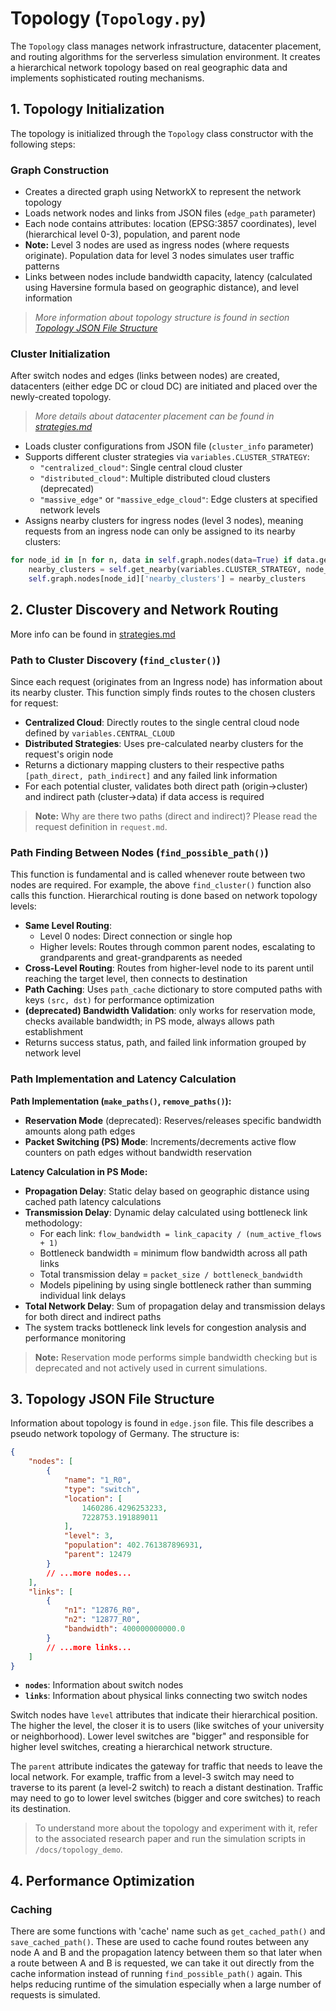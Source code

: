 # Topology (`Topology.py`)

The `Topology` class manages network infrastructure, datacenter placement, and routing algorithms for the serverless simulation environment. It creates a hierarchical network topology based on real geographic data and implements sophisticated routing mechanisms.

## 1. Topology Initialization

The topology is initialized through the `Topology` class constructor with the following steps:

### Graph Construction
- Creates a directed graph using NetworkX to represent the network topology
- Loads network nodes and links from JSON files (`edge_path` parameter)
- Each node contains attributes: location (EPSG:3857 coordinates), level (hierarchical level 0-3), population, and parent node
- **Note:** Level 3 nodes are used as ingress nodes (where requests originate). Population data for level 3 nodes simulates user traffic patterns
- Links between nodes include bandwidth capacity, latency (calculated using Haversine formula based on geographic distance), and level information

> *More information about topology structure is found in section [Topology JSON File Structure](#3-topology-json-file-structure)*

### Cluster Initialization
After switch nodes and edges (links between nodes) are created, datacenters (either edge DC or cloud DC) are initiated and placed over the newly-created topology.

> *More details about datacenter placement can be found in [strategies.md](strategies.md)*

- Loads cluster configurations from JSON file (`cluster_info` parameter)
- Supports different cluster strategies via `variables.CLUSTER_STRATEGY`:
  - `"centralized_cloud"`: Single central cloud cluster
  - `"distributed_cloud"`: Multiple distributed cloud clusters (deprecated)
  - `"massive_edge"` or `"massive_edge_cloud"`: Edge clusters at specified network levels
- Assigns nearby clusters for ingress nodes (level 3 nodes), meaning requests from an ingress node can only be assigned to its nearby clusters:

```python
for node_id in [n for n, data in self.graph.nodes(data=True) if data.get('level') == 3]:
    nearby_clusters = self.get_nearby(variables.CLUSTER_STRATEGY, node_id, variables.EDGE_DC_LEVEL)
    self.graph.nodes[node_id]['nearby_clusters'] = nearby_clusters
```

## 2. Cluster Discovery and Network Routing

More info can be found in [strategies.md](strategies.md)

### Path to Cluster Discovery (`find_cluster()`)
Since each request (originates from an Ingress node) has information about its nearby cluster. This function simply finds routes to the chosen clusters for request:
- **Centralized Cloud**: Directly routes to the single central cloud node defined by `variables.CENTRAL_CLOUD`
- **Distributed Strategies**: Uses pre-calculated nearby clusters for the request's origin node
- Returns a dictionary mapping clusters to their respective paths `[path_direct, path_indirect]` and any failed link information
- For each potential cluster, validates both direct path (origin→cluster) and indirect path (cluster→data) if data access is required

> **Note:** Why are there two paths (direct and indirect)? Please read the request definition in `request.md`.

### Path Finding Between Nodes (`find_possible_path()`)
This function is fundamental and is called whenever route between two nodes are required. For example, the above `find_cluster()` function also calls this function. Hierarchical routing is done based on network topology levels:

- **Same Level Routing**: 
  - Level 0 nodes: Direct connection or single hop
  - Higher levels: Routes through common parent nodes, escalating to grandparents and great-grandparents as needed
- **Cross-Level Routing**: Routes from higher-level node to its parent until reaching the target level, then connects to destination
- **Path Caching**: Uses `path_cache` dictionary to store computed paths with keys `(src, dst)` for performance optimization
- **(deprecated) Bandwidth Validation**: only works for reservation mode, checks available bandwidth; in PS mode, always allows path establishment
- Returns success status, path, and failed link information grouped by network level

### Path Implementation and Latency Calculation

**Path Implementation (`make_paths()`, `remove_paths()`):**
- **Reservation Mode** (deprecated): Reserves/releases specific bandwidth amounts along path edges
- **Packet Switching (PS) Mode**: Increments/decrements active flow counters on path edges without bandwidth reservation

**Latency Calculation in PS Mode:**
- **Propagation Delay**: Static delay based on geographic distance using cached path latency calculations
- **Transmission Delay**: Dynamic delay calculated using bottleneck link methodology:
  - For each link: `flow_bandwidth = link_capacity / (num_active_flows + 1)`
  - Bottleneck bandwidth = minimum flow bandwidth across all path links
  - Total transmission delay = `packet_size / bottleneck_bandwidth`
  - Models pipelining by using single bottleneck rather than summing individual link delays
- **Total Network Delay**: Sum of propagation delay and transmission delays for both direct and indirect paths
- The system tracks bottleneck link levels for congestion analysis and performance monitoring

> **Note:** Reservation mode performs simple bandwidth checking but is deprecated and not actively used in current simulations.

## 3. Topology JSON File Structure
Information about topology is found in `edge.json` file. This file describes a pseudo network topology of Germany. The structure is:

```json
{
    "nodes": [
        {
            "name": "1_R0",
            "type": "switch",
            "location": [
                1460286.4296253233,
                7228753.191889011
            ],
            "level": 3,
            "population": 402.761387896931,
            "parent": 12479
        }
        // ...more nodes...
    ],
    "links": [
        {
            "n1": "12876_R0",
            "n2": "12877_R0",
            "bandwidth": 400000000000.0
        }
        // ...more links...
    ]
}
```

- **`nodes`**: Information about switch nodes
- **`links`**: Information about physical links connecting two switch nodes

Switch nodes have `level` attributes that indicate their hierarchical position. The higher the level, the closer it is to users (like switches of your university or neighborhood). Lower level switches are "bigger" and responsible for higher level switches, creating a hierarchical network structure.

The `parent` attribute indicates the gateway for traffic that needs to leave the local network. For example, traffic from a level-3 switch may need to traverse to its parent (a level-2 switch) to reach a distant destination. Traffic may need to go to lower level switches (bigger and core switches) to reach its destination.

> To understand more about the topology and experiment with it, refer to the associated research paper and run the simulation scripts in `/docs/topology_demo`.

## 4. Performance Optimization
### Caching
There are some functions with 'cache' name such as `get_cached_path()` and `save_cached_path()`. These are used to cache found routes between any node A and B and the propagation latency between them so that later when a route between A and B is requested, we can take it out directly from the cache information instead of running `find_possible_path()` again. This helps reducing runtime of the simulation especially when a large number of requests is simulated. 

